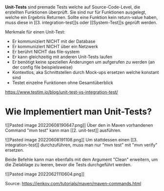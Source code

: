 **Unit-Tests** sind premade Tests welche auf Source-Code-Level, die erstellten Funktionen überprüft. Sie sind nur für Funktionen ausgelegt, welche ein Ergebnis Returnen. Sollte eine Funktion kein return-value haben, muss diese in [[3. integration-test]]s oder [[System-Test]]s geprüft werden.

Merkmale für einen Unit-Test:

-   Er kommuniziert NICHT mit der Database
-   Er kommuniziert NICHT über ein Netzwerk
-   Er berührt NICHT das file-system
-   Er kann gleichzeitig mit anderen Unit-Tests laufen
-   Er benötigt keine speziellen Änderungen um aufgerufen zu werden (an der config file beispielsweise)
- Kontextlos, aka Schnittstellen durch Mock-ups ersetzen welche konstant sind
- Testet einzelne Funktionen ohne Gesamtüberblick

https://www.testim.io/blog/unit-test-vs-integration-test/

# Wie Implementiert man Unit-Tests?
![[Pasted image 20220608190647.png]]
Über den in Maven vorhandenen Command "mvn test" kann man [[2. unit-test]] ausführen. 

![[Pasted image 20220608191108.png]]
Um stattdessen einen [[3. integration-test]] durchzuführen, muss man nur "mvn test" mit "mvn verify" ersetzen.

Beide Befehle kann man ebenfalls mit dem Argument "Clean" erweitern, um die Zielablage zu leeren, bevor die Tests durchgeführt werden.

![[Pasted image 20220621110604.png]]



Source: https://jenkov.com/tutorials/maven/maven-commands.html